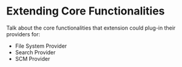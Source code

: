 ---
---

# Extending Core Functionalities

Talk about the core functionalities that extension could plug-in their providers for:

- File System Provider
- Search Provider
- SCM Provider